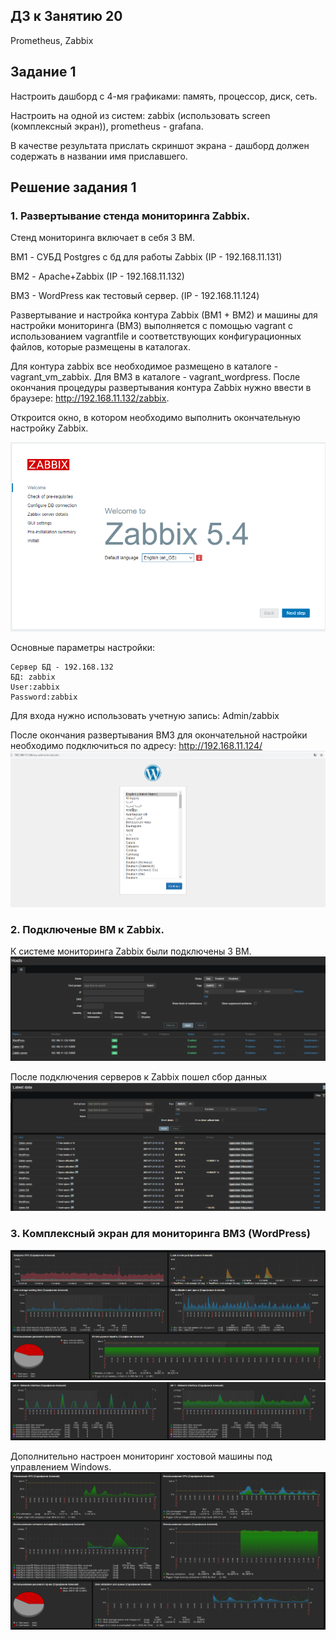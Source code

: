 ## ДЗ к Занятию 20
 
Prometheus, Zabbix 

## Задание 1

Настроить дашборд с 4-мя графиками: память, процессор, диск, сеть.

Настроить на одной из систем: zabbix (использовать screen (комплексный экран)), prometheus - grafana.

В качестве результата прислать скриншот экрана - дашборд должен содержать в названии имя приславшего.

## Решение задания 1

### 1. Развертывание стенда мониторинга Zabbix.

Стенд мониторинга включает в себя 3 ВМ. 
 
 BM1 - СУБД Postgres c бд для работы Zabbix (IP - 192.168.11.131)
 
 ВМ2 - Apache+Zabbix (IP - 192.168.11.132)
 
 BM3 - WordPress как тестовый сервер. (IP - 192.168.11.124)
 
 
Развертывание и настройка контура Zabbix (BM1 + BM2) и машины для настройки мониторинга (ВМ3) выполняется с помощью vagrant c  использованием vagrantfile и соответствующих конфигурационных файлов, которые размещены в каталогах.

Для контура zabbix все необходимое размещено в каталоге - vagrant_vm_zabbix. 
Для ВМ3 в каталоге - vagrant_wordpress.
После окончания процедуры развертывания контура Zabbix нужно ввести в браузере: http://192.168.11.132/zabbix. 

Откроится окно, в котором необходимо выполнить окончательную настройку Zabbix.
 
![picture](pic/pic0.png) 
 
 Основные параметры настройки:
 
    Сервер БД - 192.168.132
    БД: zabbix
    User:zabbix
    Password:zabbix
 
 Для входа нужно использовать учетную запись: Admin/zabbix
 
 После окончания развертывания ВМ3 для окончательной настройки необходимо подключиться по адресу: http://192.168.11.124/
 ![picture](pic/pic-wp.png)
  
 ### 2. Подключеные ВМ к Zabbix.
К системе мониторинга Zabbix были подключены 3 ВМ.
![picture](pic/pic2.png)

После подключения серверов к Zabbix пошел сбор данных
![picture](pic/pic3.png)

### 3. Комплексный экран для мониторинга ВМ3 (WordPress)
![picture](pic/pic4_1.png)
![picture](pic/pic4_2.png)

Дополнительно настроен мониторинг хостовой машины под управлением Windows.
![picture](pic/pic5.png)








 



